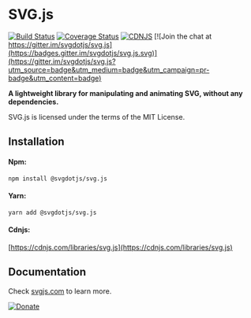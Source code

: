 # SVG.js

[![Build Status](https://travis-ci.org/svgdotjs/svg.js.svg?branch=master)](https://travis-ci.org/svgdotjs/svg.js)
[![Coverage Status](https://coveralls.io/repos/github/svgdotjs/svg.js/badge.svg?branch=master)](https://coveralls.io/github/svgdotjs/svg.js?branch=master)
[![CDNJS](https://img.shields.io/cdnjs/v/svg.js.svg)](https://cdnjs.com/libraries/svg.js)
[![Join the chat at https://gitter.im/svgdotjs/svg.js](https://badges.gitter.im/svgdotjs/svg.js.svg)](https://gitter.im/svgdotjs/svg.js?utm_source=badge&utm_medium=badge&utm_campaign=pr-badge&utm_content=badge)

__A lightweight library for manipulating and animating SVG, without any dependencies.__

SVG.js is licensed under the terms of the MIT License.

## Installation

#### Npm:

`npm install @svgdotjs/svg.js`

#### Yarn:

`yarn add @svgdotjs/svg.js`

#### Cdnjs:

[https://cdnjs.com/libraries/svg.js](https://cdnjs.com/libraries/svg.js)

## Documentation
Check [svgjs.com](https://svgjs.com/docs/3.0/) to learn more.

[![Donate](https://img.shields.io/badge/Donate-PayPal-green.svg)](https://www.paypal.com/cgi-bin/webscr?cmd=_donations&business=pay%40woutfierens.com&lc=US&item_name=SVG.JS&currency_code=EUR&bn=PP-DonationsBF%3Abtn_donate_74x21.png%3ANonHostedGuest)

